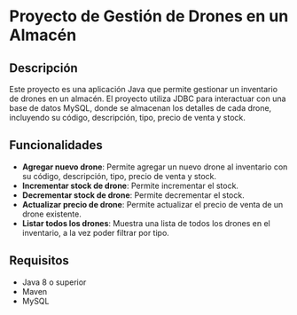 # Proyecto de Gestión de Drones en un Almacén

## Descripción

Este proyecto es una aplicación Java que permite gestionar un inventario de drones en un almacén. El proyecto utiliza JDBC para interactuar con una base de datos MySQL, donde se almacenan los detalles de cada drone, incluyendo su código, descripción, tipo, precio de venta y stock.


## Funcionalidades

- **Agregar nuevo drone**: Permite agregar un nuevo drone al inventario con su código, descripción, tipo, precio de venta y stock.
- **Incrementar stock de drone**: Permite incrementar el stock.
- **Decrementar stock de drone**: Permite decrementar el stock.
- **Actualizar precio de drone**: Permite actualizar el precio de venta de un drone existente.
- **Listar todos los drones**: Muestra una lista de todos los drones en el inventario, a la vez poder filtrar por tipo.

## Requisitos

- Java 8 o superior
- Maven
- MySQL
